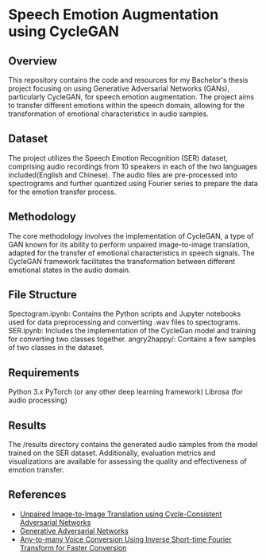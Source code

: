 # Speech Emotion Augmentation using CycleGAN
## Overview
This repository contains the code and resources for my Bachelor's thesis project focusing on using Generative Adversarial Networks (GANs), particularly CycleGAN, for speech emotion augmentation. The project aims to transfer different emotions within the speech domain, allowing for the transformation of emotional characteristics in audio samples.

## Dataset
The project utilizes the Speech Emotion Recognition (SER) dataset, comprising audio recordings from 10 speakers in each of the two languages included(English and Chinese). The audio files are pre-processed into spectrograms and further quantized using Fourier series to prepare the data for the emotion transfer process.

## Methodology
The core methodology involves the implementation of CycleGAN, a type of GAN known for its ability to perform unpaired image-to-image translation, adapted for the transfer of emotional characteristics in speech signals. The CycleGAN framework facilitates the transformation between different emotional states in the audio domain.

## File Structure
Spectogram.ipynb: Contains the Python scripts and Jupyter notebooks used for data preprocessing and converting .wav files to spectograms.
SER.ipynb: Includes the implementation of the CycleGan model and training for converting two classes together.
angry2happy/: Contains a few samples of two classes in the dataset.
## Requirements
Python 3.x
PyTorch (or any other deep learning framework)
Librosa (for audio processing)

## Results
The /results directory contains the generated audio samples from the model trained on the SER dataset. Additionally, evaluation metrics and visualizations are available for assessing the quality and effectiveness of emotion transfer.

## References
- [Unpaired Image-to-Image Translation using Cycle-Consistent Adversarial Networks](https://arxiv.org/abs/1703.10593)
- [Generative Adversarial Networks](https://arxiv.org/abs/1406.2661)
- [Any-to-many Voice Conversion Using Inverse Short-time Fourier Transform for Faster Conversion](https://arxiv.org/abs/2302.08296)
